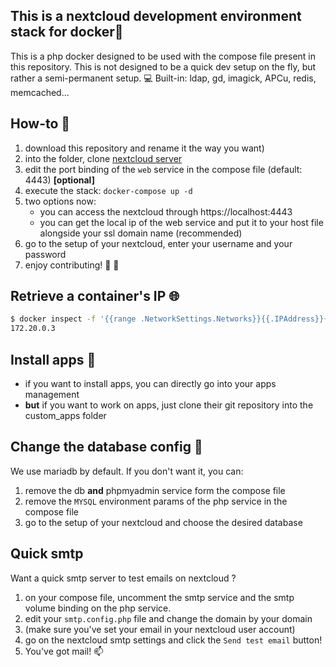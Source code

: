 ## This is a nextcloud development environment stack for docker🚀

This is a php docker designed to be used with the compose file present in this repository.
This is not designed to be a quick dev setup on the fly, but rather a semi-permanent setup. 💻
Built-in: ldap, gd, imagick, APCu, redis, memcached...

## How-to 🤔

1. download this repository and rename it the way you want)
2. into the folder, clone [nextcloud server](https://github.com/nextcloud/server)
3. edit the port binding of the `web` service in the compose file (default: 4443) **[optional]**
4. execute the stack: `docker-compose up -d`
5. two options now:
	- you can access the nextcloud through https://localhost:4443
	- you can get the local ip of the web service and put it to your host file 
	  alongside your ssl domain name (recommended)
6. go to the setup of your nextcloud, enter your username and your password
7. enjoy contributing! 🥂 🎉 

## Retrieve a container's IP 🌐
```sh
$ docker inspect -f '{{range .NetworkSettings.Networks}}{{.IPAddress}}{{end}}' YOUR_CONTAINER_XXX_XXXXX`
172.20.0.3
```

## Install apps 👾
- if you want to install apps, you can directly go into your apps management
- **but** if you want to work on apps, just clone their git repository into the custom_apps folder

## Change the database config 🙌
We use mariadb by default. If you don't want it, you can:
1. remove the db **and** phpmyadmin service form the compose file
2. remove the `MYSQL` environment params of the php service in the compose file
3. go to the setup of your nextcloud and choose the desired database

## Quick smtp 
Want a quick smtp server to test emails on nextcloud ? 
1. on your compose file, uncomment the smtp service and the smtp volume binding on the php service.
2. edit your `smtp.config.php` file and change the domain by your domain
3. (make sure you've set your email in your nextcloud user account)
4. go on the nextcloud smtp settings and click the `Send test email` button!
5. You've got mail! 📫